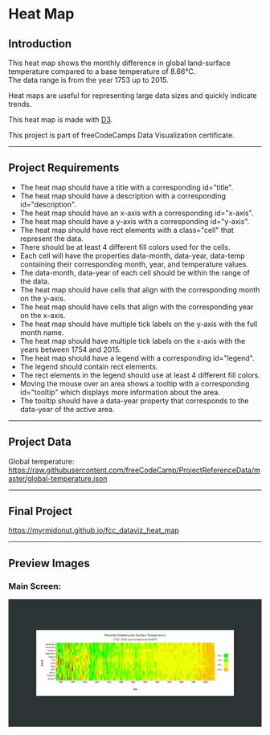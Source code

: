 # Heat Map

## Introduction
This heat map shows the monthly difference in global land-surface temperature compared to a base temperature of 8.66℃.  
The data range is from the year 1753 up to 2015.

Heat maps are useful for representing large data sizes and quickly indicate trends.

This heat map is made with [D3](https://d3js.org/).

This project is part of freeCodeCamps Data Visualization certificate.

***

## Project Requirements
* The heat map should have a title with a corresponding id="title".
* The heat map should have a description with a corresponding id="description".
* The heat map should have an x-axis with a corresponding id="x-axis".
* The heat map should have a y-axis with a corresponding id="y-axis".
* The heat map should have rect elements with a class="cell" that represent the data.
* There should be at least 4 different fill colors used for the cells.
* Each cell will have the properties data-month, data-year, data-temp containing their corresponding month, year, and temperature values.
* The data-month, data-year of each cell should be within the range of the data.
* The heat map should have cells that align with the corresponding month on the y-axis.
* The heat map should have cells that align with the corresponding year on the x-axis.
* The heat map should have multiple tick labels on the y-axis with the full month name.
* The heat map should have multiple tick labels on the x-axis with the years between 1754 and 2015.
* The heat map should have a legend with a corresponding id="legend".
* The legend should contain rect elements.
* The rect elements in the legend should use at least 4 different fill colors.
* Moving the mouse over an area shows a tooltip with a corresponding id="tooltip" which displays more information about the area.
* The tooltip should have a data-year property that corresponds to the data-year of the active area.

***

## Project Data
Global temperature:  
https://raw.githubusercontent.com/freeCodeCamp/ProjectReferenceData/master/global-temperature.json

***

## Final Project
https://myrmidonut.github.io/fcc_dataviz_heat_map

***

## Preview Images
### Main Screen:
![Heat Map](readme_images/heat-map.png)
